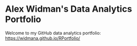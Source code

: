 # Alex Widman's Data Analytics Portfolio
Welcome to my GitHub data analytics portfolio: https://widmana.github.io/RPortfolio/
